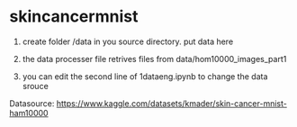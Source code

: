 # skincancermnist

1. create folder /data in you source directory. put data here

2. the data processer file retrives files from data/hom10000_images_part1

3. you can edit the second line of 1dataeng.ipynb to change the data srouce


Datasource: https://www.kaggle.com/datasets/kmader/skin-cancer-mnist-ham10000
